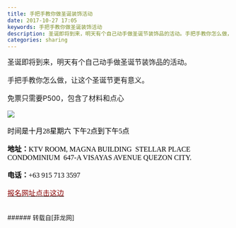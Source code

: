 ```yaml
---
title: 手把手教你做圣诞装饰活动
date: 2017-10-27 17:05
keywords: 手把手教你做圣诞装饰活动
description: 圣诞即将到来，明天有个自己动手做圣诞节装饰品的活动。手把手教你怎么做，让这个圣诞节更有意义。免票只需要P500，包含了材料和点心时间是十月28星期六 下午2点到下午5点地址：KTV ROOM, MAGNA BUILDING  STELLAR PLACE CONDOMINIUM  647-A VISAYAS AVENUE QUEZON CITY.电话：+63 915 713 3597报名网址点击这边
categories: sharing
---
```

<td class="t_f" id="postmessage_950513">

<div align="left"><font size="3">圣诞即将到来，明天有个自己动手做圣诞节装饰品的活动。</font></div><br/>
<div align="left"><font size="3">手把手教你怎么做，让这个圣诞节更有意义。</font></div><br/>
<div align="left"><font size="3">免票只需要P500，包含了材料和点心</font></div><br/>
<div align="left">

<img aid="660148" data-cf-modified-f52943f7166731c094da6f3c-="" file="data/attachment/forum/201710/27/170043eu3hhqhmuu8rha8a.jpg.thumb.jpg" id="aimg_660148" inpost="1" onclick="" onmouseover="" src="http://www.flw.ph/data/attachment/forum/201710/27/170043eu3hhqhmuu8rha8a.jpg" style="cursor:pointer" zoomfile="data/attachment/forum/201710/27/170043eu3hhqhmuu8rha8a.jpg"/>


</div><br/>
<div align="left"><font face="Tahoma"><font size="3"><font color="#000000">时间是十月28星期六 下午2点到下午5点</font></font></font></div><br/>
<div align="left"><font face="Tahoma"><font size="3"><font color="#000000"><strong>地址：</strong>KTV ROOM, MAGNA BUILDING  STELLAR PLACE CONDOMINIUM  647-A VISAYAS AVENUE QUEZON CITY.</font></font></font></div><br/>
<div align="left"><font face="Tahoma"><font size="3"><font color="#000000"><strong>电话：</strong>+63 915 713 3597</font></font></font></div><br/>
<div align="left"><a href="https://docs.google.com/forms/d/e/1FAIpQLSfWfwomq-3lUZkaLLIXV1dxpQ_A6uph9EHd32Vcxcw973iW6g/viewform" target="_blank"><font size="3"><font color="#8b0000">报名网址点击这边</font></font></a></div><br/>
<br/>
</td>
###### 转载自[菲龙网]